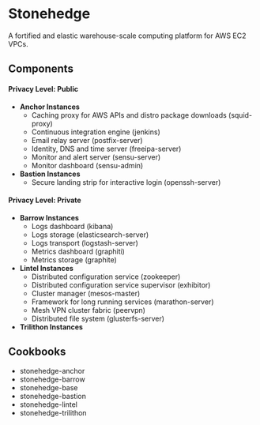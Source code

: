 Stonehedge
==========

A fortified and elastic warehouse-scale computing platform for AWS EC2 VPCs.


Components
----------


#### Privacy Level: Public

  - **Anchor Instances**
    - Caching proxy for AWS APIs and distro package downloads (squid-proxy)
    - Continuous integration engine (jenkins)
    - Email relay server (postfix-server)
    - Identity, DNS and time server (freeipa-server)
    - Monitor and alert server (sensu-server)
    - Monitor dashboard (sensu-admin)
  - **Bastion Instances**
    - Secure landing strip for interactive login (openssh-server)

#### Privacy Level: Private

  - **Barrow Instances**
    - Logs dashboard (kibana)
    - Logs storage (elasticsearch-server)
    - Logs transport (logstash-server)
    - Metrics dashboard (graphiti)
    - Metrics storage (graphite)
  - **Lintel Instances**
    - Distributed configuration service (zookeeper)
    - Distributed configuration service supervisor (exhibitor)
    - Cluster manager (mesos-master)
    - Framework for long running services (marathon-server)
    - Mesh VPN cluster fabric (peervpn)
    - Distributed file system (glusterfs-server)
  - **Trilithon Instances**

Cookbooks
---------
  - stonehedge-anchor
  - stonehedge-barrow
  - stonehedge-base
  - stonehedge-bastion
  - stonehedge-lintel
  - stonehedge-trilithon
